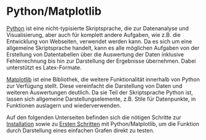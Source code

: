# Python/Matplotlib

[Python](https://www.python.org/) ist eine nicht-typisierte Skriptsprache, die zur Datenanalyse und Visualisierung, aber auch für komplett andere Aufgaben, wie z.B. die Entwicklung von Webseiten, verwendet werden kann.
Da es sich um eine allgemeine Skriptsprache handelt, kann es alle möglichen Aufgaben von der Erstellung von Datentabellen über die Auswertung der Daten inklusive Fehlerrechnung bis hin zur Darstellung der Ergebnisse übernehmen.
Dabei unterstützt es Latex-Formate.

[Matplotlib](https://matplotlib.org/) ist eine Bibliothek, die weitere Funktionalität innerhalb von Python zur Verfügung stellt.
Diese vereinfacht die Darstellung von Daten und weiteren Auswertungen deutlich.
Da sie Teil der Skriptsprache Python ist, lassen sich allgemeine Darstellungselemente, z.B. Stile für Datenpunkte, in Funktionen auslagern und wiederverwenden.

Auf den folgenden Unterseiten befinden sich die nötigen Schritte zur [Installation](./04_03_01_Python_Matplotlib_Installation.md) sowie zu [Ersten Schritten](./04_03_02_Python_Matplotlib_Erste_Schritte.md) mit Python/Matplotlib, um die Funktion durch Darstellung eines einfachen Grafen direkt zu testen.
